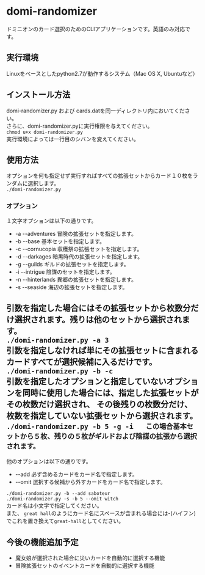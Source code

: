 # domi-randomizer

ドミニオンのカード選択のためのCLIアプリケーションです。英語のみ対応です。

## 実行環境
Linuxをベースとしたpython2.7が動作するシステム（Mac OS X, Ubuntuなど）
## インストール方法
domi-randomizer.py および cards.datを同一ディレクトリ内においてください。  
さらに、domi-randomizer.pyに実行権限を与えてください。  
`chmod u+x domi-randomizer.py`  
実行環境によっては一行目のシバンを変えてください。
## 使用方法
オプションを何も指定せず実行すればすべての拡張セットからカード１０枚をランダムに選択します。  
`./domi-randomizer.py`  
### オプション
１文字オプションは以下の通りです。  
* -a --adventures 冒険の拡張セットを指定します。
* -b --base 基本セットを指定します。
* -c --cornucopia 収穫祭の拡張セットを指定します。
* -d --darkages 暗黒時代の拡張セットを指定します。
* -g --guilds ギルドの拡張セットを指定します。
* -i --intrigue 陰謀のセットを指定します。
* -n --hinterlands 異郷の拡張セットを指定します。
* -s --seaside 海辺の拡張セットを指定します。  

引数を指定した場合にはその拡張セットから枚数分だけ選択されます。残りは他のセットから選択されます。  
`./domi-randomizer.py -a 3`  
引数を指定しなければ単にその拡張セットに含まれるカードすべてが選択候補に入るだけです。  
`./domi-randomizer.py -b -c`  
引数を指定したオプションと指定していないオプションを同時に使用した場合には、指定した拡張セットがその枚数だけ選択され、
その後残りの枚数分だけ、枚数を指定していない拡張セットから選択されます。  
`./domi-randomizer.py -b 5 -g -i  
この場合基本セットから５枚、残りの５枚がギルドおよび陰謀の拡張から選択されます。`  
   ---
他のオプションは以下の通りです。
* --add 必ず含めるカードをカード名で指定します。
* --omit 選択する候補から外すカードをカード名で指定します。  

`./domi-randomizer.py -b --add saboteur`  
`./domi-randomizer.py -s -b 5 --omit witch`  
カード名は小文字で指定してください。  
また、 `great hall`のようにカード名にスペースが含まれる場合には-(ハイフン)でこれを置き換えて`great-hall`としてください。
## 今後の機能追加予定
* 魔女娘が選択された場合に災いカードを自動的に選択する機能
* 冒険拡張セットのイベントカードを自動的に選択する機能
